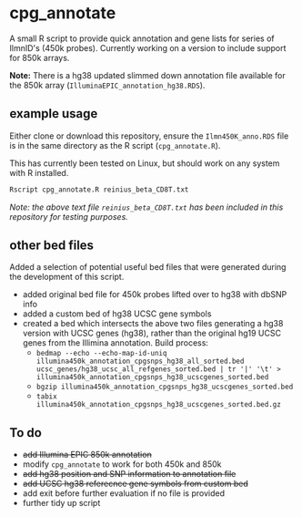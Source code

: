 # cpg_annotate
A small R script to provide quick annotation and gene lists for series of IlmnID's (450k probes). Currently working on a version to include support for 850k arrays. 

**Note:** There is a hg38 updated slimmed down annotation file available for the 850k array (`IlluminaEPIC_annotation_hg38.RDS`).

## example usage

Either clone or download this repository, ensure the `Ilmn450K_anno.RDS` file is in the same directory as the R script (`cpg_annotate.R`).

This has currently been tested on Linux, but should work on any system with R installed.

```R
Rscript cpg_annotate.R reinius_beta_CD8T.txt
```

*Note: the above text file `reinius_beta_CD8T.txt` has been included in this repository for testing purposes.*

## other bed files

Added a selection of potential useful bed files that were generated during the development of this script.

  - added original bed file for 450k probes lifted over to hg38 with dbSNP info
  - added a custom bed of hg38 UCSC gene symbols
  - created a bed which intersects the above two files generating a hg38 version with UCSC genes (hg38), rather than the original hg19 UCSC genes from the Illimina annotation. Build process:
    + `bedmap --echo --echo-map-id-uniq illumina450k_annotation_cpgsnps_hg38_all_sorted.bed ucsc_genes/hg38_ucsc_all_refgenes_sorted.bed | tr '|' '\t' > illumina450k_annotation_cpgsnps_hg38_ucscgenes_sorted.bed`
    + `bgzip illumina450k_annotation_cpgsnps_hg38_ucscgenes_sorted.bed`
    + `tabix illumina450k_annotation_cpgsnps_hg38_ucscgenes_sorted.bed.gz`

## To do

  - ~~add Illumina EPIC 850k annotation~~
  - modify `cpg_annotate` to work for both 450k and 850k
  - ~~add hg38 position and SNP information to annotation file~~
  - ~~add UCSC hg38 referecnce gene symbols from custom bed~~
  - add exit before further evaluation if no file is provided
  - further tidy up script
